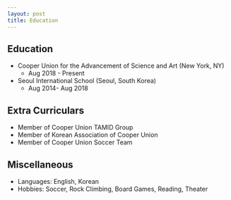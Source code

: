 ```yaml
---
layout: post
title: Education
---
```


## Education

- Cooper Union for the Advancement of Science and Art (New York, NY)
  - Aug 2018 - Present
- Seoul International School (Seoul, South Korea)
  - Aug 2014- Aug 2018

## Extra Curriculars

- Member of Cooper Union TAMID Group
- Member of Korean Association of Cooper Union
- Member of Cooper Union Soccer Team

## Miscellaneous

- Languages: English, Korean
- Hobbies: Soccer, Rock Climbing, Board Games, Reading, Theater
